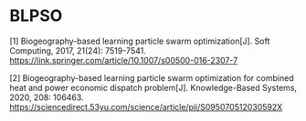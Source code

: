 # BLPSO
[1] Biogeography-based learning particle swarm optimization[J]. Soft Computing, 2017, 21(24): 7519-7541.
https://link.springer.com/article/10.1007/s00500-016-2307-7

[2] Biogeography-based learning particle swarm optimization for combined heat and power economic dispatch problem[J]. Knowledge-Based Systems, 2020, 208: 106463.
https://sciencedirect.53yu.com/science/article/pii/S095070512030592X
